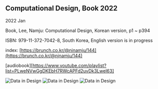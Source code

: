 ## Computational Design, Book 2022

2022 Jan 

Book, Lee, Namju: Computational Design, Korean version, p1 ~ p394 

ISBN: 979-11-372-7042-8, South Korea, English version is in progress

index: [https://brunch.co.kr/@njnamju/144](https://brunch.co.kr/@njnamju/144)

[audiobook][https://www.youtube.com/playlist?list=PLweNVwGgDKEbH7RWcAPFd2uvDk3Lwel63]

![Data in Design](https://namjulee.github.io/njs-lab-public/project/2022-book-computational-design/2022-book-computational-design.jpg)
![Data in Design](https://namjulee.github.io/njs-lab-public/project/2022-book-computational-design/2022-book-computational-design-01.jpg)
![Data in Design](https://namjulee.github.io/njs-lab-public/project/2022-book-computational-design/2022-book-computational-design-02.jpg)